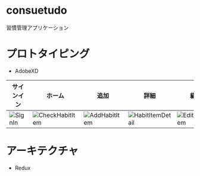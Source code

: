 # consuetudo
習慣管理アプリケーション


# プロトタイピング
- AdobeXD

| サインイン | ホーム | 追加 | 詳細 | 編集 | 削除 |
| --- | --- | --- | --- | --- | --- |
| ![SignIn](https://user-images.githubusercontent.com/7200238/73544486-a26e6a00-447c-11ea-96b5-e9b1bfba8747.png) | ![CheckHabitItem](https://user-images.githubusercontent.com/7200238/73544536-ba45ee00-447c-11ea-9900-b322ddaa9fae.png) | ![AddHabitItem](https://user-images.githubusercontent.com/7200238/73544545-bd40de80-447c-11ea-990a-3144e468b597.png) | ![HabitItemDetail](https://user-images.githubusercontent.com/7200238/73544556-c29e2900-447c-11ea-838f-3a23d51dc36b.png) | ![EditHabitItem](https://user-images.githubusercontent.com/7200238/73544561-c5008300-447c-11ea-9651-ec6826491a9e.png) | ![DeleteHabitItem](https://user-images.githubusercontent.com/7200238/73544563-c762dd00-447c-11ea-8d56-3558b20520bf.png) |

# アーキテクチャ
- Redux
